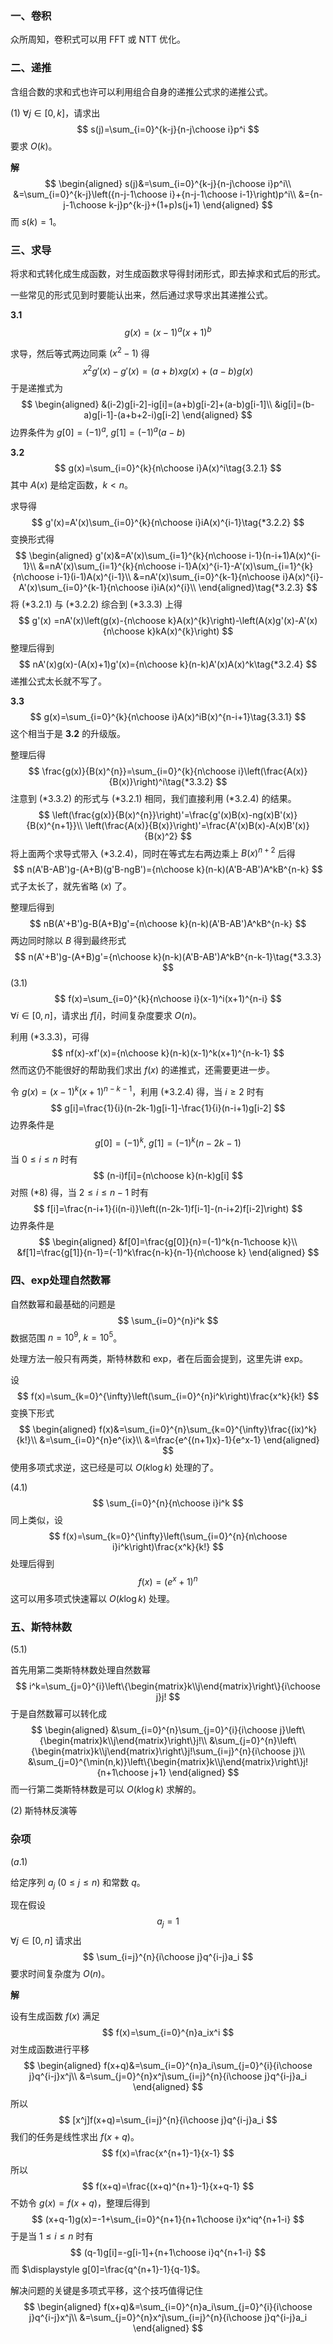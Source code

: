 ### 一、卷积

众所周知，卷积式可以用 $\text{FFT}$ 或 $\text{NTT}$ 优化。



### 二、递推

含组合数的求和式也许可以利用组合自身的递推公式求的递推公式。

$(1)$ $\forall j\in[0,k]$，请求出
$$
s(j)=\sum_{i=0}^{k-j}{n-j\choose i}p^i
$$
要求 $O(k)$。

**解**
$$
\begin{aligned}
s(j)&=\sum_{i=0}^{k-j}{n-j\choose i}p^i\\
&=\sum_{i=0}^{k-j}\left({n-j-1\choose i}+{n-j-1\choose i-1}\right)p^i\\
&={n-j-1\choose k-j}p^{k-j}+(1+p)s(j+1)
\end{aligned}
$$
而 $s(k)=1$。



### 三、求导

将求和式转化成生成函数，对生成函数求导得封闭形式，即去掉求和式后的形式。

一些常见的形式见到时要能认出来，然后通过求导求出其递推公式。

**3.1** 
$$
g(x)=(x-1)^a(x+1)^b\tag{*3.1.1}
$$


求导，然后等式两边同乘 $(x^2-1)$ 得
$$
x^2g'(x)-g'(x)=(a+b)xg(x)+(a-b)g(x)\tag{*3.1.2}
$$
于是递推式为
$$
\begin{aligned}
&(i-2)g[i-2]-ig[i]=(a+b)g[i-2]+(a-b)g[i-1]\\
&ig[i]=(b-a)g[i-1]-(a+b+2-i)g[i-2]
\end{aligned}
$$
边界条件为 $g[0]=(-1)^a,\ g[1]=(-1)^a(a-b)$



**3.2**
$$
g(x)=\sum_{i=0}^{k}{n\choose i}A(x)^i\tag{3.2.1}
$$
其中 $A(x)$ 是给定函数，$k<n$。

求导得
$$
g'(x)=A'(x)\sum_{i=0}^{k}{n\choose i}iA(x)^{i-1}\tag{*3.2.2}
$$
变换形式得
$$
\begin{aligned}
g'(x)&=A'(x)\sum_{i=1}^{k}{n\choose i-1}(n-i+1)A(x)^{i-1}\\
&=nA'(x)\sum_{i=1}^{k}{n\choose i-1}A(x)^{i-1}-A'(x)\sum_{i=1}^{k}{n\choose i-1}(i-1)A(x)^{i-1}\\
&=nA'(x)\sum_{i=0}^{k-1}{n\choose i}A(x)^{i}-A'(x)\sum_{i=0}^{k-1}{n\choose i}iA(x)^{i}\\
\end{aligned}\tag{*3.2.3}
$$
将 $(\text{*3.2.1})$ 与 $(\text{*3.2.2})$ 综合到 $(\text{*3.3.3})$ 上得
$$
g'(x)
=nA'(x)\left(g(x)-{n\choose k}A(x)^{k}\right)-\left(A(x)g'(x)-A'(x){n\choose k}kA(x)^{k}\right)
$$
整理后得到
$$
nA'(x)g(x)-(A(x)+1)g'(x)={n\choose k}(n-k)A'(x)A(x)^k\tag{*3.2.4}
$$
递推公式太长就不写了。



**3.3**
$$
g(x)=\sum_{i=0}^{k}{n\choose i}A(x)^iB(x)^{n-i+1}\tag{3.3.1}
$$
这个相当于是 **3.2** 的升级版。

整理后得
$$
\frac{g(x)}{B(x)^{n}}=\sum_{i=0}^{k}{n\choose i}\left(\frac{A(x)}{B(x)}\right)^i\tag{*3.3.2}
$$
注意到 $(\text{*3.3.2})$ 的形式与 $(\text{*3.2.1})$ 相同，我们直接利用 $(\text{*3.2.4})$ 的结果。
$$
\left(\frac{g(x)}{B(x)^{n}}\right)'=\frac{g'(x)B(x)-ng(x)B'(x)}{B(x)^{n+1}}\\
\left(\frac{A(x)}{B(x)}\right)'=\frac{A'(x)B(x)-A(x)B'(x)}{B(x)^2}
$$
将上面两个求导式带入 $(\text{*3.2.4})$，同时在等式左右两边乘上 $B(x)^{n+2}$ 后得
$$
n(A'B-AB')g-(A+B)(g'B-ngB')={n\choose k}(n-k)(A'B-AB')A^kB^{n-k}
$$
式子太长了，就先省略 $(x)$ 了。

整理后得到
$$
nB(A'+B')g-B(A+B)g'={n\choose k}(n-k)(A'B-AB')A^kB^{n-k}
$$
两边同时除以 $B$ 得到最终形式
$$
n(A'+B')g-(A+B)g'={n\choose k}(n-k)(A'B-AB')A^kB^{n-k-1}\tag{*3.3.3}
$$
$(3.1)$
$$
f(x)=\sum_{i=0}^{k}{n\choose i}(x-1)^i(x+1)^{n-i}
$$
$\forall i\in[0,n]$，请求出 $f[i]$，时间复杂度要求 $O(n)$。

利用 $(\text{*3.3.3})$，可得
$$
nf(x)-xf'(x)={n\choose k}(n-k)(x-1)^k(x+1)^{n-k-1}
$$
然而这仍不能很好的帮助我们求出 $f(x)$ 的递推式，还需要更进一步。

令 $g(x)=(x-1)^k(x+1)^{n-k-1}$，利用 $(\text{*3.2.4})$ 得，当 $i\ge 2$ 时有
$$
g[i]=\frac{1}{i}(n-2k-1)g[i-1]-\frac{1}{i}(n-i+1)g[i-2]
$$
边界条件是
$$
g[0]=(-1)^k,\ g[1]=(-1)^k(n-2k-1)
$$
当 $0\le i\le n$ 时有
$$
(n-i)f[i]={n\choose k}(n-k)g[i]
$$
对照 $(\text{*8})$ 得，当 $2\le i\le n-1$ 时有
$$
f[i]=\frac{n-i+1}{i(n-i)}\left((n-2k-1)f[i-1]-(n-i+2)f[i-2]\right)
$$
边界条件是
$$
\begin{aligned}
&f[0]=\frac{g[0]}{n}=(-1)^k{n-1\choose k}\\
&f[1]=\frac{g[1]}{n-1}=(-1)^k\frac{n-k}{n-1}{n\choose k}
\end{aligned}
$$




### 四、exp处理自然数幂

自然数幂和最基础的问题是
$$
\sum_{i=0}^{n}i^k
$$
数据范围 $n=10^9,\ k=10^5$。

处理方法一般只有两类，斯特林数和 $\text{exp}$，者在后面会提到，这里先讲 $\text{exp}$。

设
$$
f(x)=\sum_{k=0}^{\infty}\left(\sum_{i=0}^{n}i^k\right)\frac{x^k}{k!}
$$
变换下形式
$$
\begin{aligned}
f(x)&=\sum_{i=0}^{n}\sum_{k=0}^{\infty}\frac{(ix)^k}{k!}\\
&=\sum_{i=0}^{n}e^{ix}\\
&=\frac{e^{(n+1)x}-1}{e^x-1}
\end{aligned}
$$
使用多项式求逆，这已经是可以 $O(k\log k)$ 处理的了。

$(4.1)$
$$
\sum_{i=0}^{n}{n\choose i}i^k
$$
同上类似，设
$$
f(x)=\sum_{k=0}^{\infty}\left(\sum_{i=0}^{n}{n\choose i}i^k\right)\frac{x^k}{k!}
$$
处理后得到
$$
f(x)=(e^x+1)^{n}
$$
这可以用多项式快速幂以 $O(k\log k)$ 处理。



### 五、斯特林数

$(5.1)$

首先用第二类斯特林数处理自然数幂
$$
i^k=\sum_{j=0}^{i}\left\{\begin{matrix}k\\j\end{matrix}\right\}{i\choose j}j!
$$
于是自然数幂可以转化成
$$
\begin{aligned}
&\sum_{i=0}^{n}\sum_{j=0}^{i}{i\choose j}\left\{\begin{matrix}k\\j\end{matrix}\right\}j!\\
&\sum_{j=0}^{n}\left\{\begin{matrix}k\\j\end{matrix}\right\}j!\sum_{i=j}^{n}{i\choose j}\\
&\sum_{j=0}^{\min(n,k)}\left\{\begin{matrix}k\\j\end{matrix}\right\}j!{n+1\choose j+1}
\end{aligned}
$$
而一行第二类斯特林数是可以 $O(k\log k)$ 求解的。

$(2)$ 斯特林反演等



### 杂项

$(a.1)$

给定序列 $a_j\ (0\le j\le n)$ 和常数 $q$。

现在假设
$$
a_j=1
$$
 $\forall j\in[0,n]$ 请求出
$$
\sum_{i=j}^{n}{i\choose j}q^{i-j}a_i
$$
要求时间复杂度为 $O(n)$。

**解**

设有生成函数 $f(x)$ 满足
$$
f(x)=\sum_{i=0}^{n}a_ix^i
$$
对生成函数进行平移
$$
\begin{aligned}
f(x+q)&=\sum_{i=0}^{n}a_i\sum_{j=0}^{i}{i\choose j}q^{i-j}x^j\\
&=\sum_{j=0}^{n}x^j\sum_{i=j}^{n}{i\choose j}q^{i-j}a_i
\end{aligned}
$$
所以
$$
[x^j]f(x+q)=\sum_{i=j}^{n}{i\choose j}q^{i-j}a_i
$$
我们的任务是线性求出 $f(x+q)$。
$$
f(x)=\frac{x^{n+1}-1}{x-1}
$$
所以
$$
f(x+q)=\frac{(x+q)^{n+1}-1}{x+q-1}
$$
不妨令 $g(x)=f(x+q)$，整理后得到
$$
(x+q-1)g(x)=-1+\sum_{i=0}^{n+1}{n+1\choose i}x^iq^{n+1-i}
$$
于是当 $1\le i\le n$ 时有
$$
(q-1)g[i]=-g[i-1]+{n+1\choose i}q^{n+1-i}
$$
而 $\displaystyle g[0]=\frac{q^{n+1}-1}{q-1}$。

解决问题的关键是多项式平移，这个技巧值得记住
$$
\begin{aligned}
f(x+q)&=\sum_{i=0}^{n}a_i\sum_{j=0}^{i}{i\choose j}q^{i-j}x^j\\
&=\sum_{j=0}^{n}x^j\sum_{i=j}^{n}{i\choose j}q^{i-j}a_i
\end{aligned}
$$






















